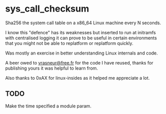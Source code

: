 # sys_call_checksum
Sha256 the system call table on a x86_64 Linux machine every N seconds.

I know this "defence" has its weaknesses but inserted to run
at initramfs with centralised logging it can prove to be useful
in certain environments that you might not be able to replatform
or replatform quickly. 

Was mostly an exercise in better understanding Linux internals and code.

A beer owed to vrasneur@free.fr for the code I have reused, thanks for publishing yours it was helpful to learn from.

Also thanks to 0xAX for linux-insides as it helped me appreciate a lot.

## TODO
Make the time specified a module param.
